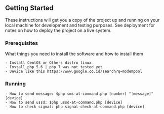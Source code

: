 ## Getting Started

These instructions will get you a copy of the project up and running on your local machine for development and testing purposes. See deployment for notes on how to deploy the project on a live system.

### Prerequisites

What things you need to install the software and how to install them

```
- Install CentOS or Others distro linux
- Install php 5.6 | php 7 was not tested yet
- Device like this https://www.google.co.id/search?q=modempool
```
### Running

```
- How to send message: $php sms-at-command.php [number] "[message]" [device]
- How to send ussd: $php ussd-at-command.php [device]
- How to check signal: php signal-check-at-command.php [device]
```
